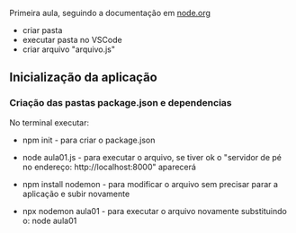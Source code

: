 Primeira aula, seguindo a documentação em [node.org](https://nodejs.org)

- criar pasta 
- executar pasta no VSCode
- criar arquivo "arquivo.js"

## Inicialização da aplicação
###  Criação das pastas package.json e dependencias

No terminal executar:

- npm init - para criar o package.json

- node aula01.js - para executar o arquivo, se tiver ok o "servidor de pé no endereço: http://localhost:8000" aparecerá

- npm install nodemon - para modificar o arquivo sem precisar parar a aplicação e subir novamente

- npx nodemon aula01 - para executar o arquivo novamente substituindo o: node aula01
